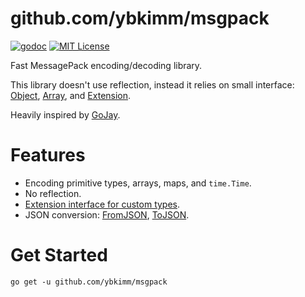 github.com/ybkimm/msgpack
=========================
[![godoc][godoc_badge]][godoc]
[![MIT License][license_badge]][license]

Fast MessagePack encoding/decoding library.

This library doesn't use reflection, instead it relies on small interface:
[Object][object], [Array][array], and [Extension][extension].

Heavily inspired by [GoJay][gojay].

Features
========
* Encoding primitive types, arrays, maps, and `time.Time`.
* No reflection.
* [Extension interface for custom types][extension].
* JSON conversion: [FromJSON][fromjson], [ToJSON][tojson].

Get Started
===========
```
go get -u github.com/ybkimm/msgpack
```

[godoc]:         https://godoc.org/github.com/ybkimm/msgpack
[godoc_badge]:   https://img.shields.io/badge/godoc-reference-blue.svg
[license]:       ./License
[license_badge]: https://img.shields.io/badge/license-MIT-green.svg
[object]:        https://godoc.org/github.com/ybkimm/msgpack#Object
[array]:         https://godoc.org/github.com/ybkimm/msgpack#Array
[extension]:     https://godoc.org/github.com/ybkimm/msgpack#Extension
[fromjson]:      https://godoc.org/github.com/ybkimm/msgpack#FromJSON
[tojson]:        https://godoc.org/github.com/ybkimm/msgpack#ToJSON

[gojay]:         https://github.com/francoispqt/gojay